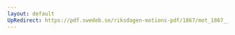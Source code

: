 ```yaml
---
layout: default
UpRedirect: https://pdf.swedeb.se/riksdagen-motions-pdf/1867/mot_1867__fk__00062/mot_1867__fk__00062_002.pdf
---
```

